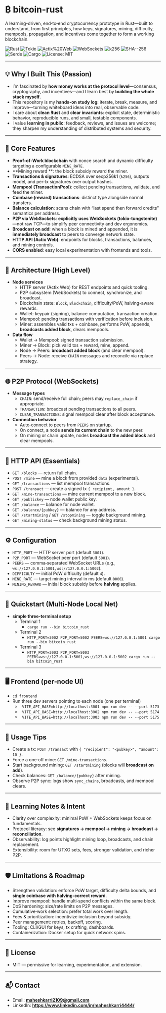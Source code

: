 # ₿ bitcoin-rust
A learning-driven, end‑to‑end cryptocurrency prototype in Rust—built to understand, from first principles, how keys, signatures, mining, difficulty, mempools, propagation, and incentives come together to form a working blockchain.

![Rust](https://img.shields.io/badge/Rust-000000?style=for-the-badge&logo=rust&logoColor=white)
![Tokio](https://img.shields.io/badge/Tokio-1A1A1A?style=for-the-badge&logo=tokio&logoColor=white)
![Actix%20Web](https://img.shields.io/badge/Actix%20Web-1F2E2E?style=for-the-badge&logo=rust&logoColor=white)
![WebSockets](https://img.shields.io/badge/WebSockets-02569B?style=for-the-badge&logo=websocket&logoColor=white)
![k256](https://img.shields.io/badge/k256-0B7285?style=for-the-badge&logo=ethereum&logoColor=white)
![SHA--256](https://img.shields.io/badge/SHA--256-333333?style=for-the-badge&logo=protonvpn&logoColor=white)
![Serde](https://img.shields.io/badge/Serde-4B5563?style=for-the-badge&logo=rust&logoColor=white)
![Cargo](https://img.shields.io/badge/Cargo-2F2F2F?style=for-the-badge&logo=rust&logoColor=white)
![License: MIT](https://img.shields.io/badge/License-MIT-3B82F6?style=for-the-badge&logo=open-source-initiative&logoColor=white)

---

## 💡 Why I Built This (Passion)
- I’m fascinated by **how money works at the protocol level**—consensus, cryptography, and incentives—and I learn best by **building the whole stack myself**.
- This repository is my **hands-on study log**: iterate, break, measure, and improve—turning whiteboard ideas into real, observable code.
- I care about **clean Rust** and **clear invariants**: explicit state, deterministic behavior, reproducible runs, and small, testable components.
- I value **learning in public**: feedback, reviews, and issues are welcome; they sharpen my understanding of distributed systems and security.

---

## 🚀 Core Features
- **Proof‑of‑Work blockchain** with nonce search and dynamic difficulty targeting a configurable `MINE_RATE`.
- **Mining reward **: the block subsidy reward the miner.
- **Transactions & signatures**: ECDSA over secp256k1 (`k256`), outputs model, and per‑tx signatures over output hashes.
- **Mempool (TransactionPool)**: collect pending transactions, validate, and feed the miner.
- **Coinbase (reward) transactions**: distinct type alongside normal transfers.
- **Balance calculation**: scans chain with “last spend then forward credits” semantics per address.
- **P2P via WebSockets**: **explicitly uses WebSockets (tokio‑tungstenite)**—not raw TCP—to simplify peer connectivity and dev ergonomics.
- **Broadcast on add**: when a block is mined and appended, it is **immediately broadcast** to peers to converge network state.
- **HTTP API (Actix Web)**: endpoints for blocks, transactions, balances, and mining controls.
- **CORS enabled**: easy local experimentation with frontends and tools.

---

## 🧱 Architecture (High Level)
- **Node services**
  - HTTP server (Actix Web) for REST endpoints and quick tooling.
  - P2P subsystem (WebSockets) to connect, synchronize, and broadcast.
  - Blockchain state: `Block`, `Blockchain`, difficulty/PoW, halving-aware rewards.
  - Wallet: keypair (signing), balance computation, transaction creation.
  - Mempool: pending transactions with verification before inclusion.
  - Miner: assembles valid txs + coinbase, performs PoW, appends, **broadcasts added block**, clears mempools.
- **Data flow**
  - Wallet → Mempool: signed transaction submission.
  - Miner → Block: pick valid txs + reward, mine, append.
  - Node → Peers: **broadcast added block** (and clear mempool).
  - Peers → Node: receive `CHAIN` messages and reconcile via replace strategy.

---

## 🌐 P2P Protocol (WebSockets)
- **Message types**
  - `CHAIN`: send/receive full chain; peers may `replace_chain` if appropriate.
  - `TRANSACTION`: broadcast pending transactions to all peers.
  - `CLEAR_TRANSACTIONS`: signal mempool clear after block acceptance.
- **Connection behavior**
  - Auto‑connect to peers from `PEERS` on startup.
  - On connect, a node **sends its current chain** to the new peer.
  - On mining or chain update, nodes **broadcast the added block** and clear mempools.

---

## 📡 HTTP API (Essentials)
- `GET /blocks` — return full chain.
- `POST /mine` — mine a block from provided `data` (experimental).
- `GET /transactions` — list mempool transactions.
- `POST /transact` — create a signed tx `{ recipient, amount }`.
- `GET /mine-transactions` — mine current mempool to a new block.
- `GET /publickey` — node wallet public key.
- `GET /balance` — balance for node wallet.
- `GET /balance/{pubkey}` — balance for any address.
- `GET /startmining` / `GET /stopmining` — toggle background mining.
- `GET /mining-status` — check background mining status.

---

## ⚙️ Configuration
- `HTTP_PORT` — HTTP server port (default `3001`).
- `P2P_PORT` — WebSocket peer port (default `5001`).
- `PEERS` — comma‑separated WebSocket URLs (e.g., `ws://127.0.0.1:5001,ws://127.0.0.1:5002`).
- `DIFFICULTY` — initial PoW difficulty (default `4`).
- `MINE_RATE` — target mining interval in ms (default `8000`).
- `MINING_REWARD` — initial block subsidy before **halving** applies.

---

## 🏃 Quickstart (Multi‑Node Local Net)
- **simple three‑terminal setup**
  - Terminal 1
    - `cargo run --bin bitcoin_rust`
  - Terminal 2
    - `HTTP_PORT=3002 P2P_PORT=5002 PEERS=ws://127.0.0.1:5001 cargo run --bin bitcoin_rust`
  - Terminal 3
    - `HTTP_PORT=3003 P2P_PORT=5003 PEERS=ws://127.0.0.1:5001,ws://127.0.0.1:5002 cargo run --bin bitcoin_rust`
---

## 🖥️ Frontend (per‑node UI)
- `cd frontend`
- Run three dev servers pointing to each node (one per terminal)
  - ` VITE_API_BASE=http://localhost:3001 npm run dev -- --port 5173`
  - ` VITE_API_BASE=http://localhost:3002 npm run dev -- --port 5174`
  - ` VITE_API_BASE=http://localhost:3003 npm run dev -- --port 5175`

---

## 🧪 Usage Tips
- Create a tx: `POST /transact` with `{ "recipient": "<pubkey>", "amount": 10 }`.
- Force a one‑off mine: `GET /mine-transactions`.
- Start background mining: `GET /startmining` (blocks will **broadcast on add**).
- Check balances: `GET /balance/{pubkey}` after mining.
- Observe P2P sync: logs show `sync_chains`, broadcasts, and mempool clears.

---

## 🧭 Learning Notes & Intent
- Clarity over complexity: minimal PoW + WebSockets keeps focus on fundamentals.
- Protocol literacy: see **signatures → mempool → mining → broadcast → reconciliation**.
- Observability: log points highlight mining loop, broadcasts, and chain replacement.
- Extensibility: room for UTXO sets, fees, stronger validation, and richer P2P.

---

## 🛡️ Limitations & Roadmap
- Strengthen validation: enforce PoW target, difficulty delta bounds, and **single coinbase with halving‑correct reward**.
- Improve mempool: handle multi‑spend conflicts within the same block.
- DoS hardening: size/rate limits on P2P messages.
- Cumulative‑work selection: prefer total work over length.
- Fees & prioritization: incentivize inclusion beyond subsidy.
- Peer management: retries, backoff, scoring.
- Tooling: CLI/GUI for keys, tx crafting, dashboards.
- Containerization: Docker setup for quick network spins.

---


## 📄 License
- MIT — permissive for learning, experimentation, and extension.

---

## 📬 Contact
- Email: **maheshkarri2109@gmail.com**
- LinkedIn: **https://www.linkedin.com/in/maheshkarri4444/**
